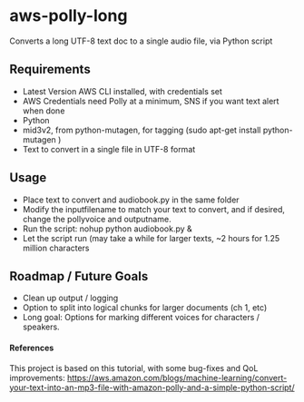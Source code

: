 # aws-polly-long
Converts a long UTF-8 text doc to a single audio file, via Python script

## Requirements
- Latest Version AWS CLI installed, with credentials set
- AWS Credentials need Polly at a minimum, SNS if you want text alert when done
- Python
- mid3v2, from python-mutagen, for tagging (sudo apt-get install python-mutagen )
- Text to convert in a single file in UTF-8 format


## Usage
- Place text to convert and audiobook.py in the same folder
- Modify the inputfilename to match your text to convert, and if desired, change the pollyvoice and outputname.
- Run the script: nohup python audiobook.py &
- Let the script run (may take a while for larger texts, ~2 hours for 1.25 million characters

## Roadmap / Future Goals
- Clean up output / logging
- Option to split into logical chunks for larger documents (ch 1, etc)
- Long goal: Options for marking different voices for characters / speakers.


#### References
This project is based on this tutorial, with some bug-fixes and QoL improvements: https://aws.amazon.com/blogs/machine-learning/convert-your-text-into-an-mp3-file-with-amazon-polly-and-a-simple-python-script/
